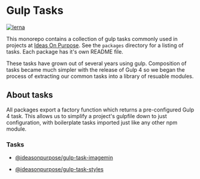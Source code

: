 # Gulp Tasks

[![lerna](https://img.shields.io/badge/maintained%20with-lerna-cc00ff.svg)](https://lernajs.io/)

This monorepo contains a collection of gulp tasks commonly used in projects at [Ideas On Purpose][iop]. See the `packages` directory for a listing of tasks. Each package has it's own README file.

These tasks have grown out of several years using gulp. Composition of tasks became much simpler with the release of Gulp 4 so we began the process of extracting our common tasks into a library of resuable modules.

## About tasks

All packages export a factory function which returns a pre-configured Gulp 4 task. This allows us to simplify a project's gulpfile down to just configuration, with boilerplate tasks imported just like any other npm module.

### Tasks

- [@ideasonpurpose/gulp-task-imagemin](https://www.npmjs.com/package/@ideasonpurpose/gulp-task-imagemin)

- [@ideasonpurpose/gulp-task-styles](https://www.npmjs.com/package/@ideasonpurpose/gulp-task-styles)

[iop]: https://www.ideasonpurpose.com
